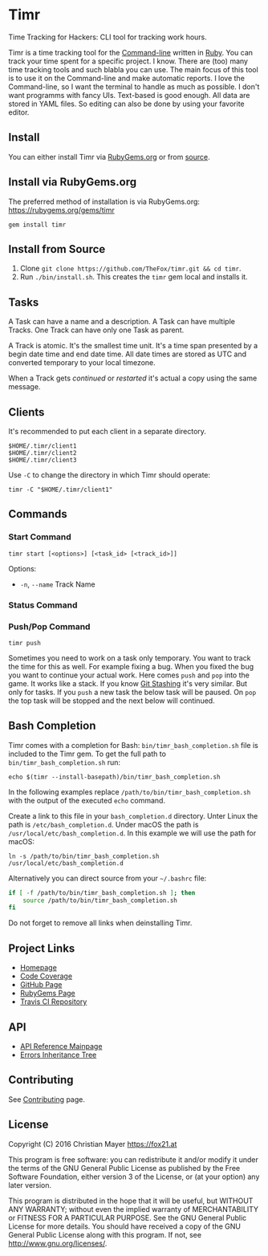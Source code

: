 # Timr

Time Tracking for Hackers: CLI tool for tracking work hours.

Timr is a time tracking tool for the [Command-line](https://en.wikipedia.org/wiki/Command-line_interface) written in [Ruby](https://www.ruby-lang.org/). You can track your time spent for a specific project. I know. There are (too) many time tracking tools and such blabla you can use. The main focus of this tool is to use it on the Command-line and make automatic reports. I love the Command-line, so I want the terminal to handle as much as possible. I don't want programms with fancy UIs. Text-based is good enough. All data are stored in YAML files. So editing can also be done by using your favorite editor.

## Install

You can either install Timr via [RubyGems.org](https://rubygems.org/gems/timr) or from [source](https://github.com/TheFox/timr).

## Install via RubyGems.org

The preferred method of installation is via RubyGems.org:  
<https://rubygems.org/gems/timr>

	gem install timr

## Install from Source

1. Clone `git clone https://github.com/TheFox/timr.git && cd timr`.
2. Run `./bin/install.sh`. This creates the `timr` gem local and installs it.

## Tasks

A Task can have a name and a description. A Task can have multiple Tracks. One Track can have only one Task as parent.

A Track is atomic. It's the smallest time unit. It's a time span presented by a begin date time and end date time. All date times are stored as UTC and converted temporary to your local timezone.

When a Track gets *continued* or *restarted* it's actual a copy using the same message.

## Clients

It's recommended to put each client in a separate directory.

	$HOME/.timr/client1
	$HOME/.timr/client2
	$HOME/.timr/client3

Use `-C` to change the directory in which Timr should operate:

	timr -C "$HOME/.timr/client1"

## Commands

### Start Command

	timr start [<options>] [<task_id> [<track_id>]]

Options:

- `-n`, `--name` Track Name

### Status Command

### Push/Pop Command

	timr push

Sometimes you need to work on a task only temporary. You want to track the time for this as well. For example fixing a bug. When you fixed the bug you want to continue your actual work. Here comes `push` and `pop` into the game. It works like a stack. If you know [Git Stashing](https://git-scm.com/book/en/v1/Git-Tools-Stashing) it's very similar. But only for tasks. If you `push` a new task the below task will be paused. On `pop` the top task will be stopped and the next below will continued.

## Bash Completion

Timr comes with a completion for Bash: `bin/timr_bash_completion.sh` file is included to the Timr gem. To get the full path to `bin/timr_bash_completion.sh` run:

	echo $(timr --install-basepath)/bin/timr_bash_completion.sh

In the following examples replace `/path/to/bin/timr_bash_completion.sh` with the output of the executed `echo` command.

Create a link to this file in your `bash_completion.d` directory. Unter Linux the path is `/etc/bash_completion.d`. Under macOS the path is `/usr/local/etc/bash_completion.d`. In this example we will use the path for macOS:

	ln -s /path/to/bin/timr_bash_completion.sh /usr/local/etc/bash_completion.d

Alternatively you can direct source from your `~/.bashrc` file:

```bash
if [ -f /path/to/bin/timr_bash_completion.sh ]; then
	source /path/to/bin/timr_bash_completion.sh
fi
```

Do not forget to remove all links when deinstalling Timr.

## Project Links

- [Homepage](https://timr.fox21.at/)
- [Code Coverage](https://timr.fox21.at/coverage/)
- [GitHub Page](https://github.com/TheFox/timr)
- [RubyGems Page](https://rubygems.org/gems/timr)
- [Travis CI Repository](https://travis-ci.org/TheFox/timr)

## API

- [API Reference Mainpage](https://timr.fox21.at/doc/)
- [Errors Inheritance Tree](https://timr.fox21.at/doc/TheFox/Timr/Error.html#module-TheFox::Timr::Error-label-Errors+Inheritance+Tree)

## Contributing

See [Contributing](.github/CONTRIBUTING.md) page.

## License

Copyright (C) 2016 Christian Mayer <https://fox21.at>

This program is free software: you can redistribute it and/or modify it under the terms of the GNU General Public License as published by the Free Software Foundation, either version 3 of the License, or (at your option) any later version.

This program is distributed in the hope that it will be useful, but WITHOUT ANY WARRANTY; without even the implied warranty of MERCHANTABILITY or FITNESS FOR A PARTICULAR PURPOSE. See the GNU General Public License for more details. You should have received a copy of the GNU General Public License along with this program. If not, see <http://www.gnu.org/licenses/>.
